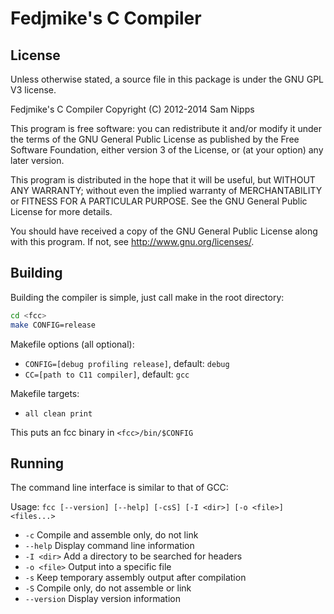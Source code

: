 Fedjmike's C Compiler
=====================

License
-------

Unless otherwise stated, a source file in this package is under the GNU GPL V3 license.

Fedjmike's C Compiler Copyright (C) 2012-2014 Sam Nipps

This program is free software: you can redistribute it and/or modify it under the terms of the GNU General Public License as published by the Free Software Foundation, either version 3 of the License, or (at your option) any later version.

This program is distributed in the hope that it will be useful, but WITHOUT ANY WARRANTY; without even the implied warranty of MERCHANTABILITY or FITNESS FOR A PARTICULAR PURPOSE. See the GNU General Public License for more details. 

You should have received a copy of the GNU General Public License along with this program. If not, see http://www.gnu.org/licenses/.

Building
--------

Building the compiler is simple, just call make in the root directory:

```bash
cd <fcc>
make CONFIG=release
```

Makefile options (all optional):
- `CONFIG=[debug profiling release]`, default: `debug`
- `CC=[path to C11 compiler]`, default: `gcc`

Makefile targets:
- `all clean print`

This puts an fcc binary in `<fcc>/bin/$CONFIG`

Running
-------

The command line interface is similar to that of GCC:

Usage: `fcc [--version] [--help] [-csS] [-I <dir>] [-o <file>] <files...>`
- `-c`         Compile and assemble only, do not link
- `--help`     Display command line information
- `-I <dir>`   Add a directory to be searched for headers
- `-o <file>`  Output into a specific file
- `-s`         Keep temporary assembly output after compilation
- `-S`         Compile only, do not assemble or link
- `--version`  Display version information

